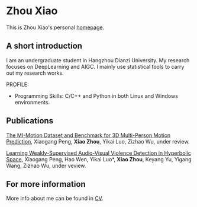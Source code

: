# Zhou Xiao
This is Zhou Xiao's personal [homepage](https://kimrrrich.github.io/).

## A short introduction
I am an undergraduate student in Hangzhou Dianzi University. My research focuses on DeepLearning and AIGC. I mainly use statistical tools to carry out my research works.

PROFILE:
<!-- * Highly self-motivated researcher with demonstrated research expertise modeling hydro-climatology processes. 
* Strong interpersonal skills with a good sense of teamwork. -->
* Programming Skills: C/C++ and Python in both Linux and Windows environments.
<!-- * Rich experience in modeling and GIS, using MIKE, SWMM, DSSAT, and QGIS. -->


## Publications
[The MI-Motion Dataset and Benchmark for 3D Multi-Person Motion Prediction](https://mi-motion.github.io/), Xiaogang Peng, **Xiao Zhou**, Yikai Luo, Zizhao Wu, under review.

[Learning Weakly-Supervised Audio-Visual Violence Detection in Hyperbolic Space](https://github.com/xiaogangpeng/HyperVD), Xiaogang Peng, Hao Wen, Yikai Luo*, **Xiao Zhou**, Keyang Yu, Yigang Wang, Zizhao Wu, under veview. 

## For more information
More info about me can be found in [CV](https://zejiang-unsw.github.io/cv/).

